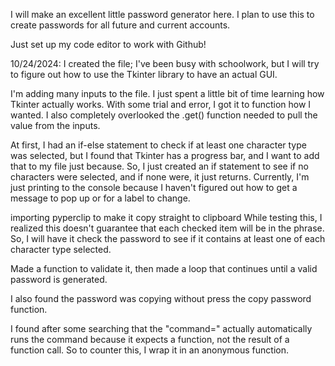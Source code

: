 I will make an excellent little password generator here. I plan to use this to create passwords for all future and current accounts.

Just set up my code editor to work with Github!

10/24/2024:
I created the file; I've been busy with schoolwork, but I will try to figure out how to use the Tkinter library to have an actual GUI.

I'm adding many inputs to the file. I just spent a little bit of time learning how Tkinter actually works. With some trial and error, I got it to function how I wanted. 
I also completely overlooked the .get() function needed to pull the value from the inputs.

At first, I had an if-else statement to check if at least one character type was selected, but I found that Tkinter has a progress bar, and I want to add that to my file just because. So, I just created an if statement to see if no characters were selected, and if none were, it just returns.
Currently, I'm just printing to the console because I haven't figured out how to get a message to pop up or for a label to change.

importing pyperclip to make it copy straight to clipboard
While testing this, I realized this doesn't guarantee that each checked item will be in the phrase. So, I will have it check the password to see if it contains at least one of each character type selected.

Made a function to validate it, then made a loop that continues until a valid password is generated.

I also found the password was copying without press the copy password function.

I found after some searching that the "command=" actually automatically runs the command because it expects a function, not the result of a function call. So to counter this, I wrap it in an anonymous function. 

